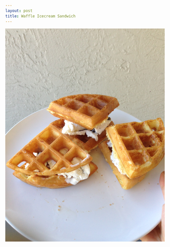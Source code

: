 ```yaml
---
layout: post
title: Waffle Icecream Sandwich
---
```


<img class="food-photo" src="/themenu/images/food/2014-10-04.jpg">
